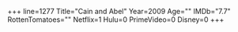+++
line=1277
Title="Cain and Abel"
Year=2009
Age=""
IMDb="7.7"
RottenTomatoes=""
Netflix=1
Hulu=0
PrimeVideo=0
Disney=0
+++

